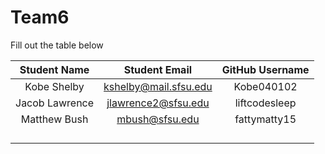 # Team6

Fill out the table below


| Student Name    | Student Email               | GitHub Username |
|    :---:        |     :---:                   |     :---:       |
|   Kobe Shelby   |   kshelby@mail.sfsu.edu     |   Kobe040102    |
| Jacob Lawrence  |   jlawrence2@sfsu.edu       |  liftcodesleep  |
|   Matthew Bush  |   mbush@sfsu.edu            |   fattymatty15  |
|                 |                             |                 |
|                 |                             |                 |
|                 |                             |                 |
|                 |                             |                 |

